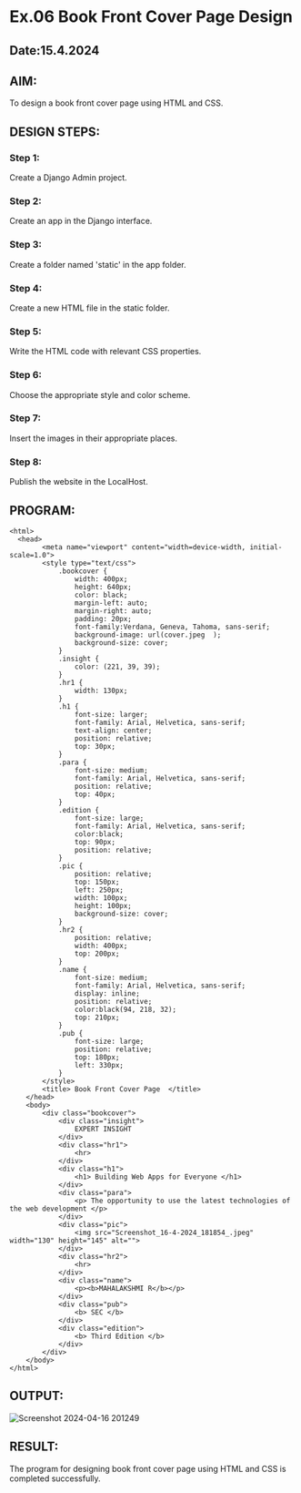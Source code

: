 # Ex.06 Book Front Cover Page Design
## Date:15.4.2024

## AIM:
To design a book front cover page using HTML and CSS.

## DESIGN STEPS:

### Step 1:
Create a Django Admin project.

### Step 2:
Create an app in the Django interface.

### Step 3:
Create a folder named 'static' in the app folder.

### Step 4:
Create a new HTML file in the static folder.

### Step 5:
Write the HTML code with relevant CSS properties.

### Step 6:
Choose the appropriate style and color scheme.

### Step 7:
Insert the images in their appropriate places.

### Step 8:
Publish the website in the LocalHost.

## PROGRAM:
```
<html>
  <head>
        <meta name="viewport" content="width=device-width, initial-scale=1.0">
        <style type="text/css">
            .bookcover {
                width: 400px;
                height: 640px;
                color: black;
                margin-left: auto;
                margin-right: auto;
                padding: 20px;
                font-family:Verdana, Geneva, Tahoma, sans-serif;
                background-image: url(cover.jpeg  );
                background-size: cover;
            }
            .insight {
                color: (221, 39, 39);
            }
            .hr1 {
                width: 130px;
            }
            .h1 {
                font-size: larger;
                font-family: Arial, Helvetica, sans-serif;
                text-align: center;
                position: relative;
                top: 30px;
            }
            .para {
                font-size: medium;
                font-family: Arial, Helvetica, sans-serif;
                position: relative;
                top: 40px;  
            }
            .edition {
                font-size: large;
                font-family: Arial, Helvetica, sans-serif;
                color:black;
                top: 90px;
                position: relative;
            }
            .pic {
                position: relative;
                top: 150px;
                left: 250px;
                width: 100px;
                height: 100px;
                background-size: cover;
            }
            .hr2 {
                position: relative;
                width: 400px;
                top: 200px;
            }
            .name {
                font-size: medium;
                font-family: Arial, Helvetica, sans-serif;
                display: inline;
                position: relative;
                color:black(94, 218, 32);
                top: 210px;
            }
            .pub {
                font-size: large;
                position: relative;
                top: 180px;
                left: 330px;
            }
        </style>
        <title> Book Front Cover Page  </title>
    </head>
    <body>
        <div class="bookcover">
            <div class="insight">
                EXPERT INSIGHT
            </div>
            <div class="hr1">
                <hr>
            </div>
            <div class="h1">
                <h1> Building Web Apps for Everyone </h1>
            </div>
            <div class="para">
                <p> The opportunity to use the latest technologies of the web development </p>
            </div>
            <div class="pic">
                <img src="Screenshot_16-4-2024_181854_.jpeg" width="130" height="145" alt="">
            </div>
            <div class="hr2">
                <hr>
            </div>
            <div class="name">
                <p><b>MAHALAKSHMI R</b></p>
            </div>
            <div class="pub">
                <b> SEC </b>
            </div>
            <div class="edition">
                <b> Third Edition </b>
            </div>
        </div>
    </body>
</html>
```
## OUTPUT:
![Screenshot 2024-04-16 201249](https://github.com/Mahalakshmi230/cover/assets/149365324/d54d6fca-92d0-42a3-aaf4-fa0ca6f0b30f)
## RESULT:
The program for designing book front cover page using HTML and CSS is completed successfully.
